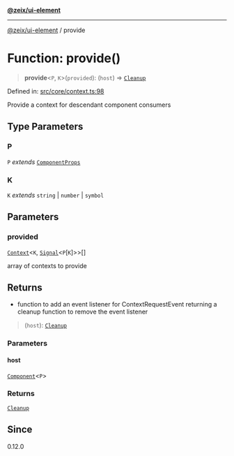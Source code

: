 [**@zeix/ui-element**](../README.md)

***

[@zeix/ui-element](../globals.md) / provide

# Function: provide()

> **provide**\<`P`, `K`\>(`provided`): (`host`) => [`Cleanup`](../type-aliases/Cleanup.md)

Defined in: [src/core/context.ts:98](https://github.com/zeixcom/ui-element/blob/0678e2841dfcc123c324a841983e7a648bd2315e/src/core/context.ts#L98)

Provide a context for descendant component consumers

## Type Parameters

### P

`P` *extends* [`ComponentProps`](../type-aliases/ComponentProps.md)

### K

`K` *extends* `string` \| `number` \| `symbol`

## Parameters

### provided

[`Context`](../type-aliases/Context.md)\<`K`, [`Signal`](../type-aliases/Signal.md)\<`P`\[`K`\]\>\>[]

array of contexts to provide

## Returns

- function to add an event listener for ContextRequestEvent returning a cleanup function to remove the event listener

> (`host`): [`Cleanup`](../type-aliases/Cleanup.md)

### Parameters

#### host

[`Component`](../type-aliases/Component.md)\<`P`\>

### Returns

[`Cleanup`](../type-aliases/Cleanup.md)

## Since

0.12.0
